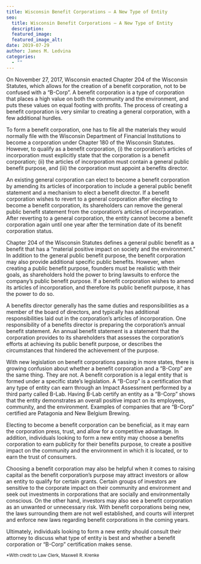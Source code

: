 ```yaml
---
title: Wisconsin Benefit Corporations – A New Type of Entity
seo:
  title: Wisconsin Benefit Corporations – A New Type of Entity
  description:
  featured_image:
  featured_image_alt:
date: 2019-07-29
author: James M. Ledvina
categories:
  - ""
---
```


On November 27, 2017, Wisconsin enacted Chapter 204 of the Wisconsin Statutes, which allows for the creation of a benefit corporation, not to be confused with a “B-Corp”. A benefit corporation is a type of corporation that places a high value on both the community and the environment, and puts these values on equal footing with profits. The process of creating a benefit corporation is very similar to creating a general corporation, with a few additional hurdles.

To form a benefit corporation, one has to file all the materials they would normally file with the Wisconsin Department of Financial Institutions to become a corporation under Chapter 180 of the Wisconsin Statutes. However, to qualify as a benefit corporation, (i) the corporation’s articles of incorporation must explicitly state that the corporation is a benefit corporation; (ii) the articles of incorporation must contain a general public benefit purpose, and (iii) the corporation must appoint a benefits director.

An existing general corporation can elect to become a benefit corporation by amending its articles of incorporation to include a general public benefit statement and a mechanism to elect a benefit director. If a benefit corporation wishes to revert to a general corporation after electing to become a benefit corporation, its shareholders can remove the general public benefit statement from the corporation’s articles of incorporation. After reverting to a general corporation, the entity cannot become a benefit corporation again until one year after the termination date of its benefit corporation status.

Chapter 204 of the Wisconsin Statutes defines a general public benefit as a benefit that has a “material positive impact on society and the environment.” In addition to the general public benefit purpose, the benefit corporation may also provide additional specific public benefits. However, when creating a public benefit purpose, founders must be realistic with their goals, as shareholders hold the power to bring lawsuits to enforce the company’s public benefit purpose. If a benefit corporation wishes to amend its articles of incorporation, and therefore its public benefit purpose, it has the power to do so.

A benefits director generally has the same duties and responsibilities as a member of the board of directors, and typically has additional responsibilities laid out in the corporation’s articles of incorporation. One responsibility of a benefits director is preparing the corporation’s annual benefit statement. An annual benefit statement is a statement that the corporation provides to its shareholders that assesses the corporation’s efforts at achieving its public benefit purpose, or describes the circumstances that hindered the achievement of the purpose.

With new legislation on benefit corporations passing in more states, there is growing confusion about whether a benefit corporation and a “B-Corp” are the same thing. They are not. A benefit corporation is a legal entity that is formed under a specific state’s legislation. A “B-Corp” is a certification that any type of entity can earn through an Impact Assessment performed by a third party called B-Lab. Having B-Lab certify an entity as a “B-Corp” shows that the entity demonstrates an overall positive impact on its employees, community, and the environment. Examples of companies that are “B-Corp” certified are Patagonia and New Belgium Brewing.

Electing to become a benefit corporation can be beneficial, as it may earn the corporation press, trust, and allow for a competitive advantage. In addition, individuals looking to form a new entity may choose a benefits corporation to earn publicity for their benefits purpose, to create a positive impact on the community and the environment in which it is located, or to earn the trust of consumers.

Choosing a benefit corporation may also be helpful when it comes to raising capital as the benefit corporation’s purpose may attract investors or allow an entity to qualify for certain grants. Certain groups of investors are sensitive to the corporate impact on their community and environment and seek out investments in corporations that are socially and environmentally conscious. On the other hand, investors may also see a benefit corporation as an unwanted or unnecessary risk. With benefit corporations being new, the laws surrounding them are not well established, and courts will interpret and enforce new laws regarding benefit corporations in the coming years.

Ultimately, individuals looking to form a new entity should consult their attorney to discuss what type of entity is best and whether a benefit corporation or “B-Corp” certification makes sense.

<small>\*With credit to Law Clerk, Maxwell R. Krenke</small>
